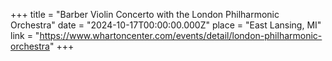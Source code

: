 +++
title = "Barber Violin Concerto with the London Philharmonic Orchestra"
date = "2024-10-17T00:00:00.000Z"
place = "East Lansing, MI"
link = "https://www.whartoncenter.com/events/detail/london-philharmonic-orchestra"
+++

